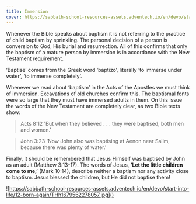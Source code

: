 ```yaml
---
title: Immersion
cover: https://sabbath-school-resources-assets.adventech.io/en/devo/start-into-life/12-born-again/39W1679562266392.jpg
---
```


Whenever the Bible speaks about baptism it is not referring to the practice of child baptism by sprinkling. The personal decision of a person is conversion to God, His burial and resurrection. All of this confirms that only the baptism of a mature person by immersion is in accordance with the New Testament requirement.

‘Baptise’ comes from the Greek word ‘baptizo’, literally ‘to immerse under water’, ‘to immerse completely’.

Whenever we read about ‘baptism’ in the Acts of the Apostles we must think of immersion. Excavations of old churches confirm this. The baptismal fonts were so large that they must have immersed adults in them. On this issue the words of the New Testament are completely clear, as two Bible texts show:

> <callout>Acts 8:12</callout>
> 'But when they believed . . . they were baptised, both men and women.'

> <callout>John 3:23</callout>
> 'Now John also was baptising at Aenon near Salim, because there was plenty of water.'

Finally, it should be remembered that Jesus Himself was baptised by John as an adult (Matthew 3:13-17). The words of Jesus, **‘Let the little children come to me,’** (Mark 10:14), describe neither a baptism nor any activity close to baptism. Jesus blessed the children, but He did not baptise them!

![https://sabbath-school-resources-assets.adventech.io/en/devo/start-into-life/12-born-again/THh1679562278057.jpg]()